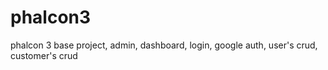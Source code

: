# phalcon3
phalcon 3 base project, admin, dashboard, login, google auth, user's crud, customer's crud 
